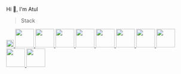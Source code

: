 Hi 👋, I'm Atul

<!-- <h1>Stack</h1>
<ul>
<li>Next.js</li>
<li>TypeScript</li>
<li>Reactjs</li>
<li>React Native</li>
<li>Redux toolkit</li>
<li>Nodejs</li>
<li>Firebase</li>
<li>MongoDB</li>
<li>GraphQL</li>
<li>TailwindCSS</li>
<li>rxjs</li>
</ul>  -->
 

> Stack

<div style="display:flex;">
<a href="https://medium.com/@atul15r"><img src="https://user-images.githubusercontent.com/11331772/28355496-982cbace-6ca7-11e7-856d-2dc4e8b70782.png" width="20px" height="20px"/>
<img style="width:50px;" src="https://cdn.jsdelivr.net/gh/devicons/devicon/icons/graphql/graphql-plain.svg" />
<img style="width:50px;" src="https://cdn.jsdelivr.net/gh/devicons/devicon/icons/nestjs/nestjs-plain-wordmark.svg" />
<img style="width:50px;" src="https://cdn.jsdelivr.net/gh/devicons/devicon/icons/redux/redux-original.svg" />
<img style="width:50px;" src="https://cdn.jsdelivr.net/gh/devicons/devicon/icons/typescript/typescript-original.svg" />
<img style="width:50px;" src="https://cdn.jsdelivr.net/gh/devicons/devicon/icons/firebase/firebase-plain-wordmark.svg" />
<img style="width:50px;" src="https://cdn.jsdelivr.net/gh/devicons/devicon/icons/nodejs/nodejs-original.svg" />
<img style="width:50px;" src="https://cdn.jsdelivr.net/gh/devicons/devicon/icons/nextjs/nextjs-original-wordmark.svg" />
<img style="width:50px;" src="https://cdn.jsdelivr.net/gh/devicons/devicon/icons/mongodb/mongodb-original-wordmark.svg" />
<img style="width:50px;" src="https://cdn.jsdelivr.net/gh/devicons/devicon/icons/html5/html5-original.svg" />
<img style="width:50px;" src="https://cdn.jsdelivr.net/gh/devicons/devicon/icons/css3/css3-original.svg" />
</div>

<!--  <div style="display:flex;">
<a href="https://medium.com/@atul15r"><img src="https://cdn.freebiesupply.com/images/large/2x/medium-icon-white-on-black.png" width="45px" height="33px"/>
 </div> -->


